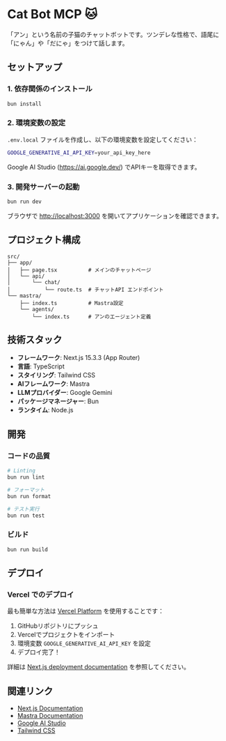 # Cat Bot MCP 🐱

「アン」という名前の子猫のチャットボットです。ツンデレな性格で、語尾に「にゃん」や「だにゃ」をつけて話します。

## セットアップ

### 1. 依存関係のインストール

```bash
bun install
```

### 2. 環境変数の設定

`.env.local` ファイルを作成し、以下の環境変数を設定してください：

```bash
GOOGLE_GENERATIVE_AI_API_KEY=your_api_key_here
```

Google AI Studio (https://ai.google.dev/) でAPIキーを取得できます。

### 3. 開発サーバーの起動

```bash
bun run dev
```

ブラウザで [http://localhost:3000](http://localhost:3000) を開いてアプリケーションを確認できます。

## プロジェクト構成

```
src/
├── app/
│   ├── page.tsx          # メインのチャットページ
│   └── api/
│       └── chat/
│           └── route.ts  # チャットAPI エンドポイント
└── mastra/
    ├── index.ts          # Mastra設定
    └── agents/
        └── index.ts      # アンのエージェント定義
```

## 技術スタック

- **フレームワーク**: Next.js 15.3.3 (App Router)
- **言語**: TypeScript
- **スタイリング**: Tailwind CSS
- **AIフレームワーク**: Mastra
- **LLMプロバイダー**: Google Gemini
- **パッケージマネージャー**: Bun
- **ランタイム**: Node.js

## 開発

### コードの品質

```bash
# Linting
bun run lint

# フォーマット
bun run format

# テスト実行
bun run test
```

### ビルド

```bash
bun run build
```

## デプロイ

### Vercel でのデプロイ

最も簡単な方法は [Vercel Platform](https://vercel.com/new) を使用することです：

1. GitHubリポジトリにプッシュ
2. Vercelでプロジェクトをインポート
3. 環境変数 `GOOGLE_GENERATIVE_AI_API_KEY` を設定
4. デプロイ完了！

詳細は [Next.js deployment documentation](https://nextjs.org/docs/app/building-your-application/deploying) を参照してください。

## 関連リンク

- [Next.js Documentation](https://nextjs.org/docs)
- [Mastra Documentation](https://mastra.ai/docs)
- [Google AI Studio](https://ai.google.dev/)
- [Tailwind CSS](https://tailwindcss.com/)
